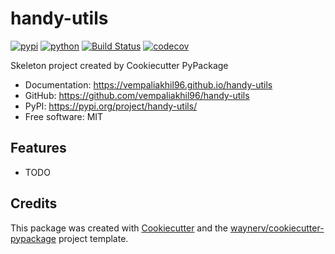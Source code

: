# handy-utils


[![pypi](https://img.shields.io/pypi/v/handy-utils.svg)](https://pypi.org/project/handy-utils/)
[![python](https://img.shields.io/pypi/pyversions/handy-utils.svg)](https://pypi.org/project/handy-utils/)
[![Build Status](https://github.com/vempaliakhil96/handy-utils/actions/workflows/dev.yml/badge.svg)](https://github.com/vempaliakhil96/handy-utils/actions/workflows/dev.yml)
[![codecov](https://codecov.io/gh/vempaliakhil96/handy-utils/branch/main/graphs/badge.svg)](https://codecov.io/github/vempaliakhil96/handy-utils)



Skeleton project created by Cookiecutter PyPackage


* Documentation: <https://vempaliakhil96.github.io/handy-utils>
* GitHub: <https://github.com/vempaliakhil96/handy-utils>
* PyPI: <https://pypi.org/project/handy-utils/>
* Free software: MIT


## Features

* TODO

## Credits

This package was created with [Cookiecutter](https://github.com/audreyr/cookiecutter) and the [waynerv/cookiecutter-pypackage](https://github.com/waynerv/cookiecutter-pypackage) project template.
